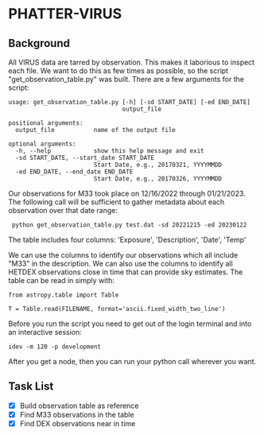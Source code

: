 # PHATTER-VIRUS

## Background
All VIRUS data are tarred by observation.  This makes it laborious to inspect each file.  We want to do this as few times as possible, so the script "get_observation_table.py" was built.  There are a few arguments for the script:

```
usage: get_observation_table.py [-h] [-sd START_DATE] [-ed END_DATE]
                                output_file

positional arguments:
  output_file           name of the output file

optional arguments:
  -h, --help            show this help message and exit
  -sd START_DATE, --start_date START_DATE
                        Start Date, e.g., 20170321, YYYYMMDD
  -ed END_DATE, --end_date END_DATE
                        Start Date, e.g., 20170326, YYYYMMDD
```

Our observations for M33 took place on 12/16/2022 through 01/21/2023.  The following call will be sufficient to gather metadata about each observation over that date range:

```
 python get_observation_table.py test.dat -sd 20221215 -ed 20230122
```

The table includes four columns: 'Exposure', 'Description', 'Date', 'Temp'

We can use the columns to identify our observations which all include "M33" in the description.  We can also use the columns to identify all HETDEX observations close in time that can provide sky estimates.  The table can be read in simply with:

```
from astropy.table import Table

T = Table.read(FILENAME, format='ascii.fixed_width_two_line')
```

Before you run the script you need to get out of the login terminal and into an interactive session:

```
idev -m 120 -p development
```

After you get a node, then you can run your python call wherever you want.

## Task List
- [x] Build observation table as reference
- [x] Find M33 observations in the table
- [x] Find DEX observations near in time
